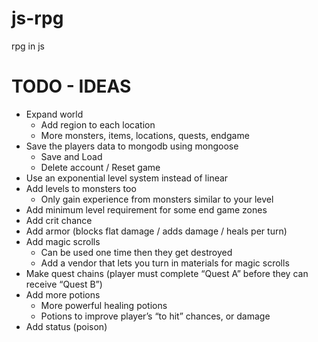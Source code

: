 # js-rpg

rpg in js

# TODO - IDEAS

- Expand world
    - Add region to each location
    - More monsters, items, locations, quests, endgame 
- Save the players data to mongodb using mongoose
    - Save and Load
    - Delete account / Reset game
- Use an exponential level system instead of linear
- Add levels to monsters too
    - Only gain experience from monsters similar to your level
- Add minimum level requirement for some end game zones
- Add crit chance
- Add armor (blocks flat damage / adds damage / heals per turn)
- Add magic scrolls
    - Can be used one time then they get destroyed
    - Add a vendor that lets you turn in materials for magic scrolls
- Make quest chains (player must complete “Quest A” before they can receive “Quest B”)
- Add more potions
    - More powerful healing potions
    - Potions to improve player’s “to hit” chances, or damage
- Add status (poison)
